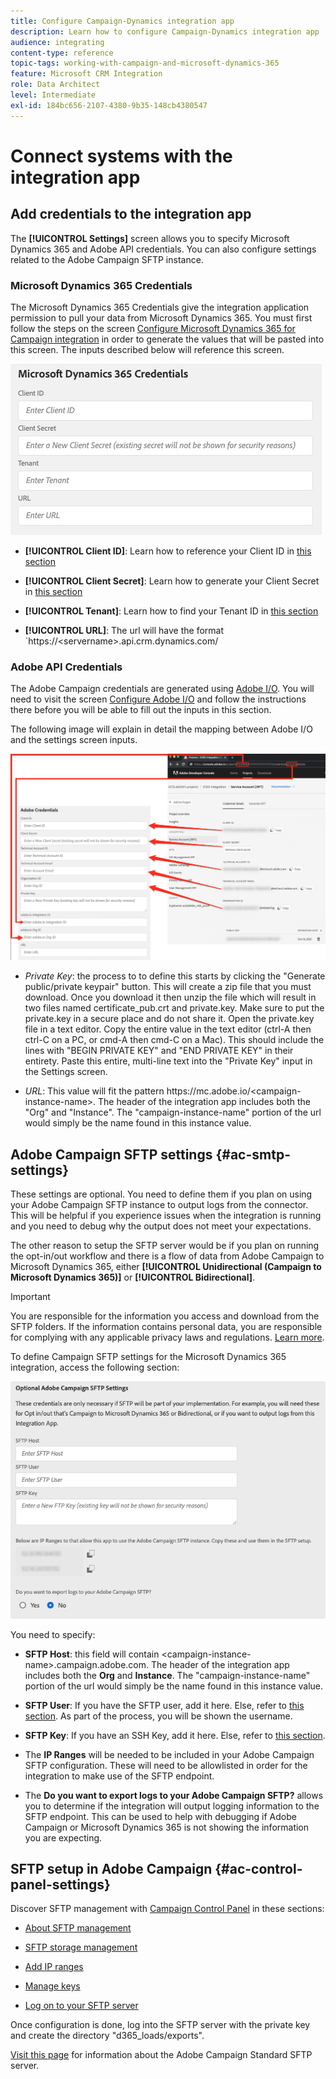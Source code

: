 ```yaml
---
title: Configure Campaign-Dynamics integration app
description: Learn how to configure Campaign-Dynamics integration app
audience: integrating
content-type: reference
topic-tags: working-with-campaign-and-microsoft-dynamics-365
feature: Microsoft CRM Integration
role: Data Architect
level: Intermediate
exl-id: 184bc656-2107-4380-9b35-148cb4380547
---
```

# Connect systems with the integration app

## Add credentials to the integration app

The **[!UICONTROL Settings]** screen allows you to specify Microsoft Dynamics 365 and Adobe API credentials. You can also configure settings related to the Adobe Campaign SFTP instance.

### Microsoft Dynamics 365 Credentials

The Microsoft Dynamics 365 Credentials give the integration application permission to pull your data from Microsoft Dynamics 365.  You must first follow the steps on the screen [Configure Microsoft Dynamics 365 for Campaign integration](../../integrating/using/d365-acs-configure-d365.md) in order to generate the values that will be pasted into this screen. The inputs described below will reference this screen.

![](assets/do-not-localize/d365-to-acs-ui-page-workflows-settings-d365.png)

* **[!UICONTROL Client ID]**: Learn how to reference your Client ID in [this section](../../integrating/using/d365-acs-configure-d365.md#register-a-new-app) 

* **[!UICONTROL Client Secret]**: Learn how to generate your Client Secret in [this section](../../integrating/using/d365-acs-configure-d365.md#generate-a-client-secret)
   
* **[!UICONTROL Tenant]**: Learn how to find your Tenant ID in [this section](../../integrating/using/d365-acs-configure-d365.md#get-the-tenant-id)

* **[!UICONTROL URL]**: The url will have the format `https://&lt;servername&gt;.api.crm.dynamics.com/

### Adobe API Credentials

The Adobe Campaign credentials are generated using [Adobe I/O](https://www.adobe.io/). You will need to visit the screen [Configure Adobe I/O](../../integrating/using/d365-acs-configure-adobe-io.md) and follow the instructions there before you will be able to fill out the inputs in this section.

The following image will explain in detail the mapping between Adobe I/O and the settings screen inputs.

![](assets/do-not-localize/d365-to-acs-ui-page-workflows-settings-adobeio.png)

* *Private Key*: the process to to define this starts by clicking the "Generate public/private keypair" button. This will create a zip file that you must download. Once you download it then unzip the file which will result in two files named certificate_pub.crt and private.key. Make sure to put the private.key in a secure place and do not share it. Open the private.key file in a text editor. Copy the entire value in the text editor (ctrl-A then ctrl-C on a PC, or  cmd-A then cmd-C on a Mac). This should include the lines with "BEGIN PRIVATE KEY" and "END PRIVATE KEY" in their entirety. Paste this entire, multi-line text into the "Private Key" input in the Settings screen.

* *URL*: This value will fit the pattern https\://mc.adobe.io/&lt;campaign-instance-name&gt;. The header of the integration app includes both the "Org" and "Instance". The "campaign-instance-name" portion of the url would simply be the name found in this instance value.

## Adobe Campaign SFTP settings {#ac-smtp-settings}

These settings are optional. You need to define them if you plan on using your Adobe Campaign SFTP instance to output logs from the connector. This will be helpful if you experience issues when the integration is running and you need to debug why the output does not meet your expectations.  

The other reason to setup the SFTP server would be if you plan on running the opt-in/out workflow and there is a flow of data from Adobe Campaign to Microsoft Dynamics 365, either **[!UICONTROL Unidirectional (Campaign to Microsoft Dynamics 365)]** or **[!UICONTROL Bidirectional]**.

>[!IMPORTANT]
>
>You are responsible for the information you access and download from the SFTP folders. If the information contains personal data, you are responsible for complying with any applicable privacy laws and regulations. [Learn more](../../integrating/using/d365-acs-notices-and-recommendations.md#acs-msdyn-manage-privacy).
>

To define Campaign SFTP settings for the Microsoft Dynamics 365 integration, access the following section:

![](assets/do-not-localize/d365-to-acs-ui-page-workflows-settings-sftp.png)

You need to specify:

* **SFTP Host**: this field will contain &lt;campaign-instance-name&gt;.campaign.adobe.com. The header of the integration app includes both the **Org** and **Instance**. The "campaign-instance-name" portion of the url would simply be the name found in this instance value.
  
* **SFTP User**: If you have the SFTP user, add it here. Else, refer to [this section](#ac-control-panel-settings). As part of the process, you will be shown the username.

* **SFTP Key**: If you have an SSH Key, add it here. Else, refer to [this section](#ac-control-panel-settings).

* The **IP Ranges** will be needed to be included in your Adobe Campaign SFTP configuration. These will need to be allowlisted in order for the integration to make use of the SFTP endpoint.  

* The **Do you want to export logs to your Adobe Campaign SFTP?** allows you to determine if the integration will output logging information to the SFTP endpoint. This can be used to help with debugging if Adobe Campaign or Microsoft Dynamics 365 is not showing the information you are expecting.

## SFTP setup in Adobe Campaign {#ac-control-panel-settings}

Discover SFTP management with [Campaign Control Panel](https://experienceleague.adobe.com/docs/control-panel/using/control-panel-home.html?lang=en) in these sections:

* [About SFTP management](https://experienceleague.adobe.com/docs/control-panel/using/sftp-management/about-sftp-management.html?lang=en#sftp-management)

* [SFTP storage management](https://experienceleague.adobe.com/docs/control-panel/using/sftp-management/key-management.html?lang=en#installing-ssh-key)

* [Add IP ranges](https://experienceleague.adobe.com/docs/control-panel/using/sftp-management/ip-range-allow-listing.html?lang=en#sftp-management)

* [Manage keys](https://experienceleague.adobe.com/docs/control-panel/using/sftp-management/key-management.html?lang=en#sftp-management)

* [Log on to your SFTP server](https://experienceleague.adobe.com/docs/control-panel/using/sftp-management/logging-into-sftp-server.html?lang=en#sftp-management)

Once configuration is done, log into the SFTP server with the private key and create the directory "d365_loads/exports".

[Visit this page](https://experienceleague.adobe.com/docs/campaign-standard-learn/control-panel/sftp-management/monitoring-server-capacity.html?lang=en#sftp-management) for information about the Adobe Campaign Standard SFTP server.

